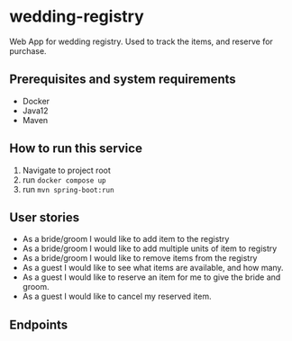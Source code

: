 # wedding-registry

Web App for wedding registry. Used to track the items, and reserve for purchase.

## Prerequisites and system requirements
* Docker
* Java12
* Maven

## How to run this service
1. Navigate to project root
2. run `docker compose up`
3. run ``mvn spring-boot:run``

## User stories

* As a bride/groom I would like to add item to the registry
* As a bride/groom I would like to add multiple units of item to registry
* As a bride/groom I would like to remove items from the registry
* As a guest I would like to see what items are available, and how many.
* As a guest I would like to reserve an item for me to give the bride and groom.
* As a guest I would like to cancel my reserved item.

## Endpoints